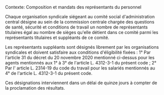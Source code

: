 Contexte: Composition et mandats des représentants du personnel

Chaque organisation syndicale siégeant au comité social d'administration central désigne au sein de la commission centrale chargée des questions de santé, sécurité et conditions de travail un nombre de représentants titulaires égal au nombre de sièges qu'elle détient dans ce comité parmi les représentants titulaires et suppléants de ce comité.

Les représentants suppléants sont désignés librement par les organisations syndicales et doivent satisfaire aux conditions d'éligibilité fixées : 1° Par l'article 31 du décret du 20 novembre 2020 mentionné ci-dessus pour les agents mentionnés aux 1° à 3° de l'article L. 4312-3-1 du présent code ; 2° Par l' article L. 2314-19 du code du travail pour les salariés mentionnés au 4° de l'article L. 4312-3-1 du présent code.

Ces désignations interviennent dans un délai de quinze jours à compter de la proclamation des résultats.
